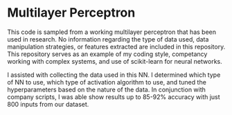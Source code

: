 # Multilayer Perceptron #

This code is sampled from a working multilayer perceptron that has been used in research. No information regarding the type of data used, data manipulation strategies, or features extracted are included in this repository. This repository serves as an example of my coding style, competancy working with complex systems, and use of scikit-learn for neural networks.

I assisted with collecting the data used in this NN. I determined which type of NN to use, which type of activation algorithm to use, and tuned the hyperparameters based on the nature of the data. In conjunction with company scripts, I was able show results up to 85-92% accuracy with just 800 inputs from our dataset. 